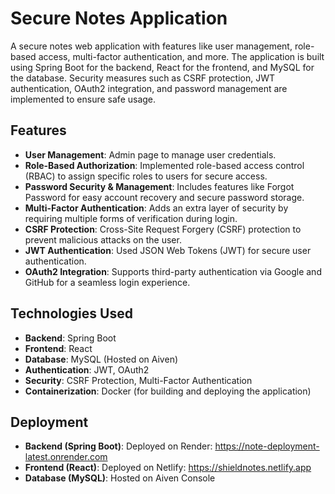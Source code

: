 # Secure Notes Application

A secure notes web application with features like user management, role-based access, multi-factor authentication, and more. The application is built using Spring Boot for the backend, React for the frontend, and MySQL for the database. Security measures such as CSRF protection, JWT authentication, OAuth2 integration, and password management are implemented to ensure safe usage.

## Features

- **User Management**: Admin page to manage user credentials.
- **Role-Based Authorization**: Implemented role-based access control (RBAC) to assign specific roles to users for secure access.
- **Password Security & Management**: Includes features like Forgot Password for easy account recovery and secure password storage.
- **Multi-Factor Authentication**: Adds an extra layer of security by requiring multiple forms of verification during login.
- **CSRF Protection**: Cross-Site Request Forgery (CSRF) protection to prevent malicious attacks on the user.
- **JWT Authentication**: Used JSON Web Tokens (JWT) for secure user authentication.
- **OAuth2 Integration**: Supports third-party authentication via Google and GitHub for a seamless login experience.

## Technologies Used

- **Backend**: Spring Boot
- **Frontend**: React
- **Database**: MySQL (Hosted on Aiven)
- **Authentication**: JWT, OAuth2
- **Security**: CSRF Protection, Multi-Factor Authentication
- **Containerization**: Docker (for building and deploying the application)

## Deployment

- **Backend (Spring Boot)**: Deployed on Render: https://note-deployment-latest.onrender.com
- **Frontend (React)**: Deployed on Netlify: https://shieldnotes.netlify.app
- **Database (MySQL)**: Hosted on Aiven Console
